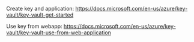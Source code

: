 ﻿Create key and application: 
https://docs.microsoft.com/en-us/azure/key-vault/key-vault-get-started

Use key from webapp:
https://docs.microsoft.com/en-us/azure/key-vault/key-vault-use-from-web-application
